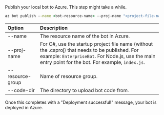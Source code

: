 Publish your local bot to Azure. This step might take a while.

```cmd
az bot publish --name <bot-resource-name> --proj-name "<project-file-name>" --resource-group <resource-group-name> --code-dir <directory-path> --verbose --version v4
```

| Option | Description |
|:---|:---|
| --name | The resource name of the bot in Azure. |
| --proj-name | For C#, use the startup project file name (without the .csproj) that needs to be published. For example: `EnterpriseBot`. For Node.js, use the main entry point for the bot. For example, `index.js`. |
| --resource-group | Name of resource group. |
| --code-dir | The directory to upload bot code from. |

Once this completes with a "Deployment successful!" message, your bot is deployed in Azure.
